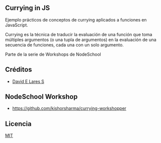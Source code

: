 ## Currying in JS

Ejemplo prácticos de conceptos de currying aplicados a funciones en JavaScript.

Currying es la técnica de traducir la evaluación de una función que toma múltiples argumentos (o una tupla de argumentos) en la evaluación de una secuencia de funciones, cada una con un solo argumento.

Parte de la serie de Workshops de NodeSchool

## Créditos
- [David E Lares S](https://twitter.com/@davidlares3)

## NodeSchool Workshop
- https://github.com/kishorsharma/currying-workshopper

## Licencia

[MIT](https://opensource.org/licenses/MIT)
